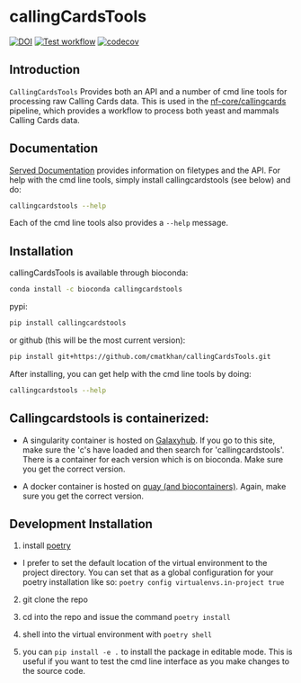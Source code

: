 # callingCardsTools

[![DOI](https://zenodo.org/badge/DOI/10.5281/zenodo.10042067.svg)](https://doi.org/10.5281/zenodo.10042067)
[![Test workflow](https://github.com/cmatKhan/callingCardsTools/actions/workflows/codecov.yml/badge.svg)](https://github.com/cmatKhan/callingCardsTools/actions/workflows/codecov.yml)
[![codecov](https://codecov.io/gh/cmatKhan/callingCardsTools/graph/badge.svg?token=YIJ9OO1ZWZ)](https://codecov.io/gh/cmatKhan/callingCardsTools)

## Introduction

`CallingCardsTools` Provides both an API and a number of cmd line tools
for processing raw Calling Cards data. This is used in the
[nf-core/callingcards](https://github.com/nf-core/callingcards) pipeline,
which provides a workflow to process both yeast and mammals Calling Cards data.

## Documentation

[Served Documentation](https://cmatkhan.github.io/callingCardsTools/) provides
information on filetypes and the API. For help with the cmd line tools,
simply install callingcardstools (see below) and do:

```bash
callingcardstools --help
```

Each of the cmd line tools also provides a `--help` message.

## Installation

callingCardsTools is available through bioconda:

```bash
conda install -c bioconda callingcardstools
```

pypi:

```bash
pip install callingcardstools
```

or github (this will be the most current version):

```bash
pip install git+https://github.com/cmatkhan/callingCardsTools.git
```

After installing, you can get help with the cmd line tools by doing:

```bash
callingcardstools --help
```

## Callingcardstools is containerized:

- A singularity container is hosted on
  [Galaxyhub](https://depot.galaxyproject.org/singularity/). If you go to this
  site, make sure the 'c's have loaded and then search for 'callingcardstools'.
  There is a container for each version which is on bioconda. Make sure you get
  the correct version.

- A docker container is hosted on
  [quay (and biocontainers)](https://quay.io/repository/biocontainers/callingcardstools).
  Again, make sure you get the correct version.

## Development Installation

1. install [poetry](https://python-poetry.org/)

- I prefer to set the default location of the virtual environment to the
  project directory. You can set that as a global configuration for your
  poetry installation like so: `poetry config virtualenvs.in-project true`

2. git clone the repo

3. cd into the repo and issue the command `poetry install`

4. shell into the virtual environment with `poetry shell`

5. you can `pip install -e .` to install the package in editable mode. This is
   useful if you want to test the cmd line interface as you make changes to the
   source code.